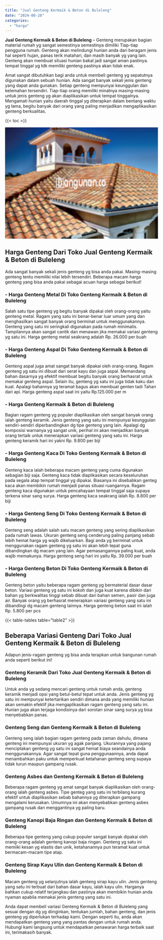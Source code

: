 ```yaml
---
title: "Jual Genteng Kermaik & Beton di Buleleng"
date: "2024-08-28"
categories: 
  - "harga"
---
```


**Jual Genteng Kermaik & Beton di Buleleng** – Genteng merupakan bagian material rumah yg sangat semestinya semestinya dimiliki Tiap-tiap pengguna rumah. Genteng akan melindungi hunian anda dari beragam jenis hal seperti hujan, panas terik matahari, dan masih banyak yg yang lain. Genteng akan membuat situasi hunian bakal jadi sangat aman pastinya. tempat tinggal yg tdk memiliki genteng pastinya akan tidak enak.

Amat sangat dibutuhkan bagi anda untuk membeli genteng yg sepatutnya digunakan dalam sebuah hunian. Ada sangat banyak sekali jenis genteng yang dapat anda gunakan. Setiap genteng mempunyai keunggulan dan kelemahan tersendiri. Tiap-tiap orang memiliki minatnya masing-masing untuk jenis genteng yg akan diaplikasikan untuk tempat tinggalnya. Mengamati hunian yaitu daerah tinggal yg diterapkan dalam bentang waktu yg lama, begitu banyak dari orang yang paling menjadikan mengaplikasikan genteng berkualitas.

{{< toc >}}

![Jual Genteng Kermaik & Beton di Buleleng](/images/genteng-minimalis-murah10.png)

## Harga Genteng Dari Toko Jual Genteng Kermaik & Beton di Buleleng

Ada sangat banyak sekali jenis genteng yg bisa anda pakai. Masing-masing genteng tentu memiliki nilai lebih tersendiri. Beberapa macam harga genteng yang bisa anda pakai sebagai acuan harga sebagai berikut!

### \- Harga Genteng Metal Di Toko Genteng Kermaik & Beton di Buleleng

Salah satu tipe genteng yg begitu banyak dipakai oleh orang-orang yaitu genteng metal. Ragam yang satu ini benar-benar luar umum yang dan menghasilkan sangat banyak orang berminat untuk menggunakannya. Genteng yang satu ini seringkali digunakan pada rumah minimalis. Tampilannya akan sangat cantik dan menawan jika memakai variasi genteng yg satu ini. Harga genteng metal seakrang adalah Rp. 26.000 per buah

### \- Harga Genteng Aspal Di Toko Genteng Kermaik & Beton di Buleleng

Genteng aspal juga amat sangat banyak dipakai oleh orang-orang. Ragam genteng yg satu ini dibuat dari serat kayu dan juga aspal. Memandang bahan dasarnya yg efektif membuat begitu banyak orang berhasrat untuk memakai genteng aspal. Selain itu, genteng yg satu ini juga tidak kaku dan kuat. Apalagi bahannya yg teramat bagus akan membuat genten tadi Tahan dari api. Harga genteng aspal saat ini yaitu Rp.125.000 per m

### \- Harga Genteng Kermaik & Beton di Buleleng

Bagian ragam genteng yg populer diaplikasikan oleh sangat banyak orang ialah genteng keramik. Jenis genteng yang satu ini mempunyai keunggulan sendiri-sendiri diperbandingkan dg tipe genteng yang lain. Apalagi dg komposisi warnanya yg sangat unik, perihal ini akan menjadikan banyak orang tertaik untuk menerapkan variasi genteng yang satu ini. Harga genteng keramik hari ini yakni Rp. 9.800 per biji

### \- Harga Genteng Kaca Di Toko Genteng Kermaik & Beton di Buleleng

Genteng kaca ialah beberapa macam genteng yang cuma digunakan sebagian biji saja. Genteng kaca tidak diaplikasikan secara keseluruhan pada segala atap tempat tinggal yg dipakai. Biasanya ini disebabkan genteg kaca akan membikin rumah menjadi panas situasi ruangannya. Ragam genteng kaca digunakan untuk pencahayaan tempat tinggal saja supaya terkena sinar sang surya. Harga genteng kaca seakrang ialah Rp. 8.800 per biji

### \- Harga Genteng Seng Di Toko Genteng Kermaik & Beton di Buleleng

Genteng seng adalah salah satu macam genteng yang sering diaplikasikan pada rumah lawas. Ukuran genteng seng cenderung paling panjang sebab lebih hemat harga yg wajib dikeluarkan. Bagi anda yg berminat untuk menggunakan ragam genteng yg satu ini akan lebih tepat guna dibandingkan dg macam yang lain. Agar pemasangannya paling kuat, anda wajib memakunya. Harga genteng seng hari ini yaitu Rp. 39.000 per buah

### \- Harga Genteng Beton Di Toko Genteng Kermaik & Beton di Buleleng

Genteng beton yaitu beberapa ragam genteng yg bermaterial dasar dasar beton. Variasi genteng yg satu ini kokoh dan juga kuat karena dibikin dari bahan yg berkwalitas tinggi sebab dibuat dari bahan semen, pasir dan juga air. Banyak orang yg berhasrat menerapkan variasi genteng yang satu ini dibandingi dg macam genteng lainnya. Harga genteng beton saat ini ialah Rp. 5.800 per pcs

{{< table-tables table="table2" >}}

## Beberapa Variasi Genteng Dari Toko Jual Genteng Kermaik & Beton di Buleleng

Adapun jenis-ragam genteng yg bisa anda terapkan untuk bangunan rumah anda seperti berikut ini!

### Genteng Keramik Dari Toko Jual Genteng Kermaik & Beton di Buleleng

Untuk anda yg sedang mencari genteng untuk rumah anda, genteng keramik menjadi opsi yang betul-betul tepat untuk anda. Jenis genteng yg satu ini mempunyai ketertarikan sendiri dimana anda yang memiliki hunian akan semakin efektif jika mengaplikasikan ragam genteng yang satu ini. Hunian juga akan terjaga kondisinya dari sorotan sinar sang surya yg bisa menyebabkan panas.

### Genteng Seng dan Genteng Kermaik & Beton di Buleleng

Genteng seng ialah bagian ragam genteng pada zaman dahulu, dimana genteng ini mempunyai ukuran yg agak panjang. Ukurannya yang pajang menciptakan genteng yg satu ini sangat hemat biaya seandainya anda menggunakannya. Agar sangat tepat guna penggunaannya, anda dapat menambahkan paku untuk memperkuat ketahanan genteng seng supaya tidak turun maupun gampang rusak.

### Genteng Asbes dan Genteng Kermaik & Beton di Buleleng

Beberapa ragam genteng yg amat sangat banyak diaplikasikan oleh orang-orang ialah genteng asbes. Tipe genteg yang satu ini terbilang kurang efektif untuk diaplikasikan sebab bahannya yg diterapkan gampang mengalami kerusakan. Umumnya ini akan menyebabkan genteng asbes gampang rusak dan menggantinya yg paling baru.

### Genteng Kanopi Baja Ringan dan Genteng Kermaik & Beton di Buleleng

Beberapa tipe genteng yang cukup populer sangat banyak dipakai oleh orang-orang adalah genteng kanopi baja ringan. Genteng yg satu ini memiiki kesan yg elastis dan unik, ketahanannya pun teramat kuat untuk bermacam-macam tipe atap.

### Genteng Sirap Kayu Ulin dan Genteng Kermaik & Beton di Buleleng

Macam genteng yg selanjutnya ialah genteng sirap kayu ulin. Jenis genteng yang satu ini terbuat dari bahan dasar kayu, ialah kayu ulin. Harganya bahkan cukup relatif terjangkau dan pastinya akan membikin hunian anda nyaman apabila memakai jenis genteng yang satu ini.

Anda dapat membeli variasi Genteng Kermaik & Beton di Buleleng yang sesuai dengan dg yg diinginkan, tentukan jumlah, bahan genteng, dan jenis genteng yg diperlukan terhadap kami. Dengan seperti itu, anda akan mendapatkan genteng yang yang pantas dengan untuk rumah anda. Hubungi kami langsung untuk mendapatkan penawaran harga terbaik saat ini, terimakasih banyak.

